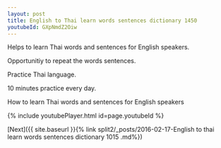 ```yaml
---
layout: post
title: English to Thai learn words sentences dictionary 1450 
youtubeId: GXpNmdZ2Oiw
---
```

 
 
Helps to learn Thai words and sentences for English speakers.

Opportunitiy to repeat the words sentences. 

Practice Thai language. 
 
10 minutes practice every day. 
 
How to learn Thai words and sentences for English speakers 
 
{% include youtubePlayer.html id=page.youtubeId %}
 
 
[Next]({{ site.baseurl }}{% link  split2/_posts/2016-02-17-English to thai learn words sentences dictionary 1015 .md%})
 
